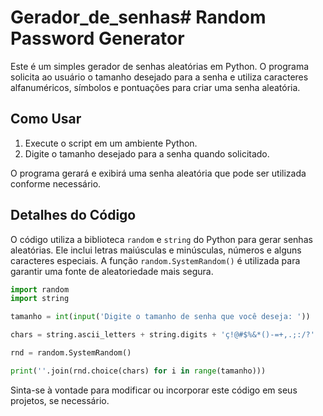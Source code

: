 # Gerador_de_senhas# Random Password Generator

Este é um simples gerador de senhas aleatórias em Python. O programa solicita ao usuário o tamanho desejado para a senha e utiliza caracteres alfanuméricos, símbolos e pontuações para criar uma senha aleatória.

## Como Usar

1. Execute o script em um ambiente Python.
2. Digite o tamanho desejado para a senha quando solicitado.

O programa gerará e exibirá uma senha aleatória que pode ser utilizada conforme necessário.

## Detalhes do Código

O código utiliza a biblioteca `random` e `string` do Python para gerar senhas aleatórias. Ele inclui letras maiúsculas e minúsculas, números e alguns caracteres especiais. A função `random.SystemRandom()` é utilizada para garantir uma fonte de aleatoriedade mais segura.

```python
import random
import string

tamanho = int(input('Digite o tamanho de senha que você deseja: '))

chars = string.ascii_letters + string.digits + 'ç!@#$%&*()-=+,.;:/?'

rnd = random.SystemRandom()

print(''.join(rnd.choice(chars) for i in range(tamanho)))
```

Sinta-se à vontade para modificar ou incorporar este código em seus projetos, se necessário.
